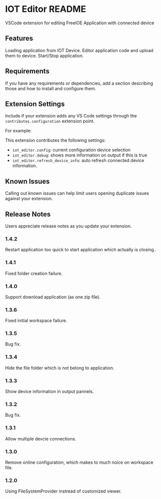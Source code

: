# IOT Editor README

VSCode extension for editing FreeIOE Application with connected device

## Features

Loading application from IOT Device.
Editor application code and upload them to device.
Start/Stop application.

## Requirements

If you have any requirements or dependencies, add a section describing those and how to install and configure them.

## Extension Settings

Include if your extension adds any VS Code settings through the `contributes.configuration` extension point.

For example:

This extension contributes the following settings:

* `iot_editor.config`: current configuration device selection
* `iot_editor.debug`: shows more information on output if this is true
* `iot_editor.refresh_device_info`: auto refresh connected device information.

## Known Issues

Calling out known issues can help limit users opening duplicate issues against your extension.

## Release Notes

Users appreciate release notes as you update your extension.

### 1.4.2

Restart application too quick to start application which actually is closing..

### 1.4.1

Fixed folder creation failure.

### 1.4.0

Support download application (as one zip file).

### 1.3.6

Fixed initial workspace failure.

### 1.3.5

Bug fix.

### 1.3.4

Hide the file folder which is not belong to application.

### 1.3.3

Show device information in output pannels.

### 1.3.2

Bug fix.

### 1.3.1

Allow multiple devcie connections.

### 1.3.0

Remove online configuration, which makes to much noice on workspace file.

### 1.2.0

Using FileSystemProvider instread of customized viewer.